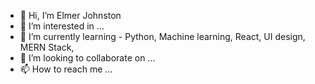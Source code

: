 - 👋 Hi, I’m Elmer Johnston
- 👀 I’m interested in ...
- 🌱 I’m currently learning - Python, Machine learning, React, UI design, MERN Stack, 
- 💞️ I’m looking to collaborate on ...
- 📫 How to reach me ...

<!---
ElmerJohnston/ElmerJohnston is a ✨ special ✨ repository because its `README.md` (this file) appears on your GitHub profile.
You can click the Preview link to take a look at your changes.
--->
